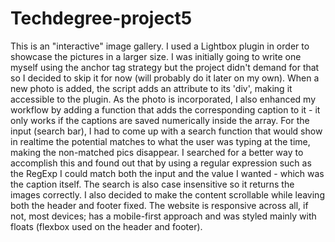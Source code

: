# Techdegree-project5
This is an "interactive" image gallery.
I used a Lightbox plugin in order to showcase the pictures in a larger size.
I was initially going to write one myself using the anchor tag strategy but the project didn't demand for that so I decided to skip it for now (will probably do it later on my own).
When a new photo is added, the script adds an attribute to its 'div', making it accessible to the plugin. As the photo is incorporated, I also enhanced my workflow by adding a function that adds the corresponding caption to it - it only works if the captions are saved numerically inside the array.
For the input (search bar), I had to come up with a search function that would show in realtime the potential matches to what the user was typing at the time, making the non-matched pics disappear.
I searched for a better way to accomplish this and found out that by using a regular expression such as the RegExp I could match both the input and the value I wanted - which was the caption itself.
The search is also case insensitive so it returns the images correctly.
I also decided to make the content scrollable while leaving both the header and footer fixed.
The website is responsive across all, if not, most devices; has a mobile-first approach and was styled mainly with floats (flexbox used on the header and footer).
